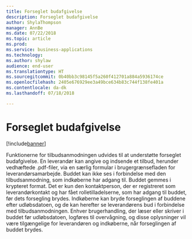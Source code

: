 ```yaml
---
title: Forseglet budafgivelse
description: Forseglet budafgivelse
author: ShylaThompson
manager: AnnBe
ms.date: 07/22/2018
ms.topic: article
ms.prod: 
ms.service: business-applications
ms.technology: 
ms.author: shylaw
audience: end-user
ms.translationtype: HT
ms.sourcegitcommit: 0b40bb3c98145f5a260f412701a884a5936174ce
ms.openlocfilehash: 2405e676929ee3a49bce634b83c744f138fe401a
ms.contentlocale: da-dk
ms.lasthandoff: 07/18/2018

---
```


# <a name="sealed-bidding"></a>Forseglet budafgivelse 

[!include[banner](../../includes/banner.md)]

Funktionerne for tilbudsanmodningen udvides til at understøtte forseglet budafgivelse. En leverandør kan angive og indsende et tilbud, herunder vedhæftede .pdf-filer, via en særlig formular i brugergrænsefladen for leverandørsamarbejde. Buddet kan ikke ses i forbindelse med den tilbudsanmodning, som indkøberne har adgang til. Buddet gemmes i krypteret format. Det er kun den kontaktperson, der er registreret som leverandørkontakt og har fået rolletilladelserne, som har adgang til buddet, før dets forsegling brydes. Indkøberne kan bryde forseglingen af buddene efter udløbsdatoen, og de kan herefter se leverandørens bud i forbindelse med tilbudsanmodningen. Enhver brugerhandling, der læser eller skriver i buddet før udløbsdatoen, logføres til overvågning, og disse oplysninger vil være tilgængelige for leverandøren og indkøberne, når forseglingen af buddet brydes.  

